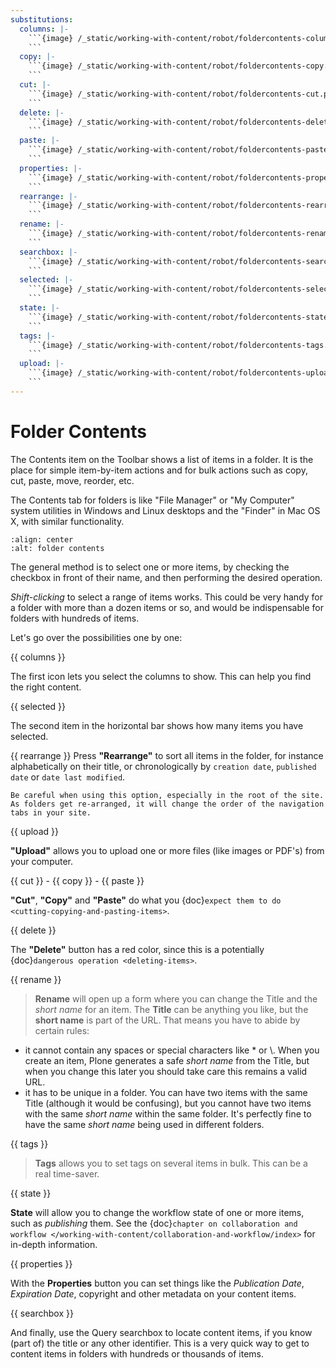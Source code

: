 ```yaml
---
substitutions:
  columns: |-
    ```{image} /_static/working-with-content/robot/foldercontents-columns.png
    ```
  copy: |-
    ```{image} /_static/working-with-content/robot/foldercontents-copy.png
    ```
  cut: |-
    ```{image} /_static/working-with-content/robot/foldercontents-cut.png
    ```
  delete: |-
    ```{image} /_static/working-with-content/robot/foldercontents-delete.png
    ```
  paste: |-
    ```{image} /_static/working-with-content/robot/foldercontents-paste.png
    ```
  properties: |-
    ```{image} /_static/working-with-content/robot/foldercontents-properties.png
    ```
  rearrange: |-
    ```{image} /_static/working-with-content/robot/foldercontents-rearrange.png
    ```
  rename: |-
    ```{image} /_static/working-with-content/robot/foldercontents-rename.png
    ```
  searchbox: |-
    ```{image} /_static/working-with-content/robot/foldercontents-searchbox.png
    ```
  selected: |-
    ```{image} /_static/working-with-content/robot/foldercontents-selected.png
    ```
  state: |-
    ```{image} /_static/working-with-content/robot/foldercontents-state.png
    ```
  tags: |-
    ```{image} /_static/working-with-content/robot/foldercontents-tags.png
    ```
  upload: |-
    ```{image} /_static/working-with-content/robot/foldercontents-upload.png
    ```
---
```


# Folder Contents

The Contents item on the Toolbar shows a list of items in a folder.
It is the place for simple item-by-item actions and for bulk actions such as copy,
cut, paste, move, reorder, etc.

The Contents tab for folders is like "File Manager" or "My Computer" system utilities in Windows and Linux desktops and the "Finder" in Mac OS X, with similar functionality.

```{figure} /_static/working-with-content/robot/foldercontents.png
:align: center
:alt: folder contents
```

The general method is to select one or more items, by checking the checkbox in front of their name, and then performing the desired operation.

*Shift-clicking* to select a range of items works.
This could be very handy for a folder with more than a dozen items or so, and would be
indispensable for folders with hundreds of items.

Let's go over the possibilities one by one:

{{ columns }}

The first icon lets you select the columns to show. This can help you find the right content.

{{ selected }}

The second item in the horizontal bar shows how many items you have selected.

{{ rearrange }}
Press **"Rearrange"** to sort all items in the folder, for instance alphabetically on their title, or chronologically by `creation date`, `published date` or `date last modified`.

```{warning}
Be careful when using this option, especially in the root of the site. As folders get re-arranged, it will change the order of the navigation tabs in your site.
```

{{ upload }}

**"Upload"** allows you to upload one or more files (like images or PDF's) from your computer.

{{ cut }} - {{ copy }} - {{ paste }}

**"Cut"**, **"Copy"** and **"Paste"** do what you {doc}`expect them to do <cutting-copying-and-pasting-items>`.

{{ delete }}

The **"Delete"** button has a red color, since this is a potentially {doc}`dangerous operation <deleting-items>`.

{{ rename }}

> **Rename** will open up a form where you can change the Title and the *short name* for an item. The **Title** can be anything you like, but the **short name** is part of the URL. That means you have to abide by certain rules:

- it cannot contain any spaces or special characters like * or \\. When you create an item, Plone generates a safe *short name* from the Title, but when you change this later you should take care this remains a valid URL.
- it has to be unique in a folder. You can have two items with the same Title (although it would be confusing), but you cannot have two items with the same *short name* within the same folder. It's perfectly fine to have the same *short name* being used in different folders.

{{ tags }}

> **Tags** allows you to set tags on several items in bulk. This can be a real time-saver.

{{ state }}

**State** will allow you to change the workflow state of one or more items, such as *publishing* them. See the {doc}`chapter on collaboration and workflow </working-with-content/collaboration-and-workflow/index>` for in-depth information.

{{ properties }}

With the **Properties** button you can set things like the *Publication Date*, *Expiration Date*, copyright and other metadata on your content items.

{{ searchbox }}

And finally, use the Query searchbox to locate content items, if you know (part of) the title or any other identifier. This is a very quick way to get to content items in folders with hundreds or thousands of items.
